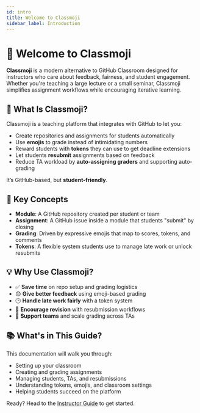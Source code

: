 ```yaml
---
id: intro
title: Welcome to Classmoji
sidebar_label: Introduction
---
```


# 👋 Welcome to Classmoji

**Classmoji** is a modern alternative to GitHub Classroom designed for instructors who care about feedback, fairness, and student engagement. Whether you're teaching a large lecture or a small seminar, Classmoji simplifies assignment workflows while encouraging iterative learning.

## 🎯 What Is Classmoji?

Classmoji is a teaching platform that integrates with GitHub to let you:

- Create repositories and assignments for students automatically
- Use **emojis** to grade instead of intimidating numbers
- Reward students with **tokens** they can use to get deadline extensions
- Let students **resubmit** assignments based on feedback
- Reduce TA workload by **auto-assigning graders** and supporting auto-grading

It’s GitHub-based, but **student-friendly**.

## 🧩 Key Concepts

- **Module**: A GitHub repository created per student or team
- **Assignment**: A GitHub issue inside a module that students "submit" by closing
- **Grading**: Driven by expressive emojis that map to scores, tokens, and comments
- **Tokens**: A flexible system students use to manage late work or unlock resubmits

## 💡 Why Use Classmoji?

- ✅ **Save time** on repo setup and grading logistics
- 😊 **Give better feedback** using emoji-based grading
- 🕒 **Handle late work fairly** with a token system
- 🔁 **Encourage revision** with resubmission workflows
- 👥 **Support teams** and scale grading across TAs

## 📚 What's in This Guide?

This documentation will walk you through:

- Setting up your classroom
- Creating and grading assignments
- Managing students, TAs, and resubmissions
- Understanding tokens, emojis, and classroom settings
- Helping students succeed on the platform

Ready? Head to the [Instructor Guide](./instructor-guide/setup.md) to get started.
